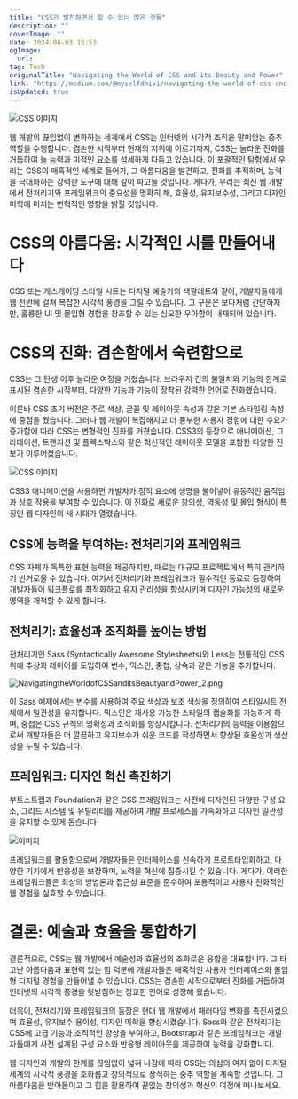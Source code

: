 ```yaml
---
title: "CSS가 발전하면서 할 수 있는 많은 것들"
description: ""
coverImage: ""
date: 2024-08-03 15:53
ogImage: 
  url: 
tag: Tech
originalTitle: "Navigating the World of CSS and its Beauty and Power"
link: "https://medium.com/@myselfdhivi/navigating-the-world-of-css-and-its-beauty-and-power-0e822f26223d"
isUpdated: true
---
```






![CSS 이미지](/assets/img/NavigatingtheWorldofCSSanditsBeautyandPower_0.png)

웹 개발의 끊임없이 변화하는 세계에서 CSS는 인터넷의 시각적 조직을 말미암는 중추 역할을 수행합니다. 겸손한 시작부터 현재의 지위에 이르기까지, CSS는 놀라운 진화를 거듭하여 늘 능력과 미적인 요소를 섬세하게 다듬고 있습니다. 이 포괄적인 탐험에서 우리는 CSS의 매혹적인 세계로 들어가, 그 아름다움을 발견하고, 진화를 추적하며, 능력을 극대화하는 강력한 도구에 대해 깊이 파고들 것입니다. 게다가, 우리는 최신 웹 개발에서 전처리기와 프레임워크의 중요성을 명확히 해, 효율성, 유지보수성, 그리고 디자인 미학에 미치는 변혁적인 영향을 밝힐 것입니다.

# CSS의 아름다움: 시각적인 시를 만들어내다

CSS 또는 캐스케이딩 스타일 시트는 디지털 예술가의 색팔레트와 같아, 개발자들에게 웹 전반에 걸쳐 복잡한 시각적 풍경을 그릴 수 있습니다. 그 구문은 보다처럼 간단하지만, 훌륭한 UI 및 몰입형 경험을 창조할 수 있는 심오한 우아함이 내재되어 있습니다.

<div class="content-ad"></div>

# CSS의 진화: 겸손함에서 숙련함으로

CSS는 그 탄생 이후 놀라운 여정을 거쳤습니다. 브라우저 간의 불일치와 기능의 한계로 표시된 겸손한 시작부터, 다양한 기능과 기능이 장착된 강력한 언어로 진화했습니다.

이른바 CSS 초기 버전은 주로 색상, 글꼴 및 레이아웃 속성과 같은 기본 스타일링 속성에 중점을 뒀습니다. 그러나 웹 개발이 복잡해지고 더 풍부한 사용자 경험에 대한 수요가 증가함에 따라 CSS는 변형적인 진화를 거쳤습니다. CSS3의 등장으로 애니메이션, 그라데이션, 트랜지션 및 플렉스박스와 같은 혁신적인 레이아웃 모델을 포함한 다양한 진보가 이루어졌습니다.

![CSS 이미지](/assets/img/NavigatingtheWorldofCSSanditsBeautyandPower_1.png)

<div class="content-ad"></div>

CSS3 애니메이션을 사용하면 개발자가 정적 요소에 생명을 불어넣어 유동적인 움직임과 상호 작용을 부여할 수 있습니다. 이 진화로 새로운 창의성, 역동성 및 몰입 형식이 특징인 웹 디자인의 새 시대가 열렸습니다.

## CSS에 능력을 부여하는: 전처리기와 프레임워크

CSS 자체가 독특한 표현 능력을 제공하지만, 때로는 대규모 프로젝트에서 특히 관리하기 번거로울 수 있습니다. 여기서 전처리기와 프레임워크가 필수적인 동료로 등장하여 개발자들이 워크플로를 최적화하고 유지 관리성을 향상시키며 디자인 가능성의 새로운 영역을 개척할 수 있게 합니다.

## 전처리기: 효율성과 조직화를 높이는 방법

<div class="content-ad"></div>

전처리기인 Sass (Syntactically Awesome Stylesheets)와 Less는 전통적인 CSS 위에 추상화 레이어를 도입하여 변수, 믹스인, 중첩, 상속과 같은 기능을 추가합니다.

![NavigatingtheWorldofCSSanditsBeautyandPower_2.png](/assets/img/NavigatingtheWorldofCSSanditsBeautyandPower_2.png)

이 Sass 예제에서는 변수를 사용하여 주요 색상과 보조 색상을 정의하여 스타일시트 전체에서 일관성을 유지합니다. 믹스인은 재사용 가능한 스타일의 캡슐화를 가능하게 하며, 중첩은 CSS 규칙의 명확성과 조직화를 향상시킵니다. 전처리기의 능력을 이용함으로써 개발자들은 더 깔끔하고 유지보수가 쉬운 코드를 작성하면서 향상된 효율성과 생산성을 누릴 수 있습니다.

## 프레임워크: 디자인 혁신 촉진하기

<div class="content-ad"></div>

부트스트랩과 Foundation과 같은 CSS 프레임워크는 사전에 디자인된 다양한 구성 요소, 그리드 시스템 및 유틸리티를 제공하여 개발 프로세스를 가속화하고 디자인 일관성을 유지할 수 있게 돕습니다.

![이미지](/assets/img/NavigatingtheWorldofCSSanditsBeautyandPower_3.png)

프레임워크를 활용함으로써 개발자들은 인터페이스를 신속하게 프로토타입화하고, 다양한 기기에서 반응성을 보장하며, 노력을 혁신에 집중시킬 수 있습니다. 게다가, 이러한 프레임워크들은 최상의 방법론과 접근성 표준을 준수하여 포용적이고 사용자 친화적인 웹 경험을 실효할 수 있습니다.

# 결론: 예술과 효율을 통합하기

<div class="content-ad"></div>

결론적으로, CSS는 웹 개발에서 예술성과 효율성의 조화로운 융합을 대표합니다. 그 타고난 아름다움과 표현력 있는 힘 덕분에 개발자들은 매혹적인 사용자 인터페이스와 몰입형 디지털 경험을 만들어낼 수 있습니다. CSS는 겸손한 시작으로부터 진화를 거듭하여 인터넷의 시각적 풍경을 뒷받침하는 정교한 언어로 성장해 왔습니다.

더욱이, 전처리기와 프레임워크의 등장은 현대 웹 개발에서 패러다임 변화를 촉진시켰으며 효율성, 유지보수 용이성, 디자인 미학을 향상시켰습니다. Sass와 같은 전처리기는 CSS에 고급 기능과 조직적인 향상을 부여하고, Bootstrap과 같은 프레임워크는 개발자들에게 사전 설계된 구성 요소와 반응형 레이아웃을 제공하여 능력을 강화합니다.

웹 디자인과 개발의 한계를 끊임없이 넓혀 나감에 따라 CSS는 의심의 여지 없이 디지털 세계의 시각적 풍경을 호화롭고 창의적으로 장식하는 중추 역할을 계속할 것입니다. 그 아름다움을 받아들이고 그 힘을 활용하여 끝없는 창의성과 혁신의 여정에 떠나보세요.

